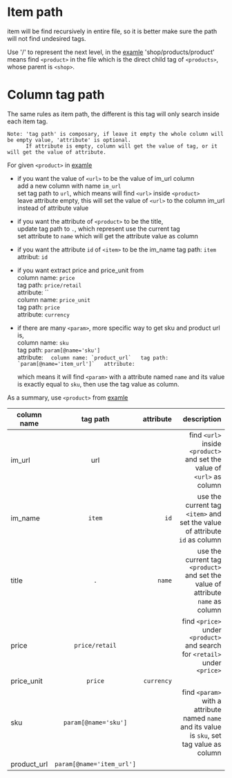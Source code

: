 # Item path
item will be find recursively in entire file, so it is better make sure the path will not find undesired tags.

Use '/' to represent the next level, in the [examle](https://github.com/fcharmy/xml2csv/blob/master/README.md#example) 'shop/products/product' means find `<product>` in the file which is the direct child tag of `<products>`, whose parent is `<shop>`.

# Column tag path
The same rules as item path, the different is this tag will only search inside each item tag.  
```
Note: 'tag path' is composary, if leave it empty the whole column will be empty value, 'attribute' is optional.  
      If attribute is empty, column will get the value of tag, or it will get the value of attribute.
```

For given `<product>` in [examle](https://github.com/fcharmy/xml2csv/blob/master/README.md#example)

* if you want the value of `<url>` to be the value of im_url column  
  add a new column with name `im_url`   
  set tag path to `url`, which means will find `<url>` inside `<product>`  
  leave attribute empty, this will set the value of `<url>` to the column im_url instead of attribute value  
  
* if you want the attribute of `<product>` to be the title,  
  update tag path to `.`, which represent use the current tag   
  set attribute to `name` which will get the attribute value as column  
 
* if you want the attribute `id` of `<item>` to be the im_name
  tag path: `item`
  attribut: `id`

* if you want extract price and price_unit from <price>  
  column name: `price`  
    tag path: `price/retail`  
    attribute: ``  
  column name: `price_unit`  
    tag path: `price`  
    attribute: `currency`  

* if there are many `<param>`, more specific way to get sku and product url is,  
  column name: `sku`  
    tag path: `param[@name='sku']`  
    attribute: ``  
  column name: `product_url`  
    tag path: `param[@name='item_url']`  
    attribute: ``
  
  which means it will find `<param>` with a attribute named `name` and its value is exactly equal to `sku`, then use the tag value as column.
  
As a summary, use `<product>` from [examle](https://github.com/fcharmy/xml2csv/blob/master/README.md#example)
               
| column name        | tag path                 | attribute  | description  |
| ------------------ |:------------------------:| ----------:| ------------:|
| im_url             | url                      |            | find `<url>` inside `<product>` and set the value of `<url>` as column  |
| im_name            | `item`                   |   `id`     | use the current tag `<item>` and set the value of attribute `id` as column  |
| title              | `.`                      |   `name`   | use the current tag `<product>` and set the value of attribute `name` as column  |
| price              | `price/retail`           |            | find `<price>` under `<product>` and search for `<retail>` under `<price>` |
| price_unit         | `price`                  | `currency` |              |
| sku                | `param[@name='sku']`     |            | find `<param>` with a attribute named `name` and its value is `sku`, set tag value as column |
| product_url        | `param[@name='item_url']`|            |              |
